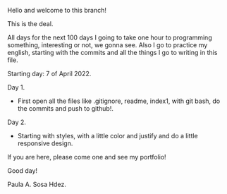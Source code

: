 Hello and welcome to this branch!

This is the deal.

All days for the next 100 days I going to take one hour to programming something, interesting or not, we gonna see.
Also I go to practice my english, starting with the commits and all the things I go to writing in this file.

Starting day: 7 of April 2022.

Day 1. 
- First open all the files like .gitignore, readme, index1, with git bash, do the commits and push to github!.

Day 2.
- Starting with styles, with a little color and justify and do a little responsive design.

If you are here, please come one and see my portfolio!

Good day!

Paula A. Sosa Hdez.

